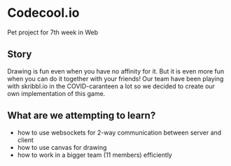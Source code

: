 # Codecool.io
Pet project for 7th week in Web

## Story

Drawing is fun even when you have no affinity for it. But it is even more fun when you can do it together with your friends! Our team have been playing with skribbl.io in the COVID-caranteen a lot so we decided to create our own implementation of this game.

## What are we attempting to learn?

- how to use websockets for 2-way communication between server and client
- how to use canvas for drawing
- how to work in a bigger team (11 members) efficiently
